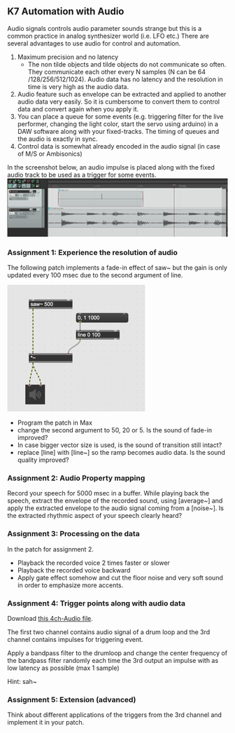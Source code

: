 ## K7 Automation with Audio

Audio signals controls audio parameter sounds strange but this is a common practice in analog synthesizer world (i.e. LFO etc.)
There are several advantages to use audio for control and automation.

1. Maximum precision and no latency
    - The non tilde objects and tilde objects do not communicate so often. They communicate each other every N samples (N can be 64 /128/256/512/1024). Audio data has no latency and the resolution in time is very high as the audio data. 
2. Audio feature such as envelope can be extracted and applied to another audio data very easily. So it is cumbersome to convert them to control data and convert again when you apply it.
3. You can place a queue for some events (e.g. triggering filter for the live performer, changing the light color, start the servo using arduino) in a DAW software along with your fixed-tracks. The timing of queues and the audio is exactly in sync.
4. Control data is somewhat already encoded in the audio signal (in case of M/S or Ambisonics)


  
In the screenshot below, an audio impulse is placed along with the fixed audio track to be used as a trigger for some events.
![daw](K9/impulse_daw.png)

### Assignment 1: Experience the resolution of audio 

The following patch implements a fade-in effect of saw~ but the gain is only updated every 100 msec due to the second argument of line.

![](K7/a1.png)

- Program the patch in Max 
- change the second argument to 50, 20 or 5. Is the sound of fade-in improved?
- In case bigger vector size is used, is the sound of transition still intact?
- replace [line] with [line~] so the ramp becomes audio data. Is the sound quality improved?

### Assignment 2: Audio Property mapping

Record your speech for 5000 msec in a buffer.
While playing back the speech, extract the envelope of the recorded sound, using [average~] and apply the extracted envelope to the audio signal coming from a [noise~].
Is the extracted rhythmic aspect of your speech clearly heard?

### Assignment 3: Processing on the data 
In the patch for assignment 2.
- Playback the recorded voice 2 times faster or slower
- Playback the recorded voice backward
- Apply gate effect somehow and cut the floor noise and very soft sound in order to emphasize more accents.

### Assignment 4: Trigger points along with audio data

Download [this 4ch-Audio file](K7/loop_with_queue.wav).

The first two channel contains audio signal of a drum loop and the 3rd channel contains impulses for triggering event.

Apply a bandpass filter to the drumloop and change the center frequency of the bandpass filter randomly each time the 3rd output an impulse with as low latency as possible (max 1 sample)

Hint: sah~

### Assignment 5: Extension (advanced)
Think about different applications of the triggers from the 3rd channel and implement it in your patch.








